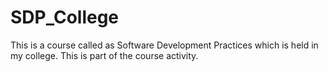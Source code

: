 # SDP_College
This is a course called as Software Development Practices which is held in my college. 
This is part of the course activity.
